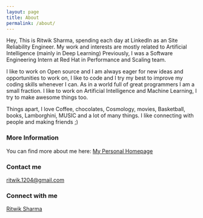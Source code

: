 ```yaml
---
layout: page
title: About
permalink: /about/
---
```


Hey, This is Ritwik Sharma, spending each day at LinkedIn as an Site Reliability Engineer.
My work and interests are mostly related to Artificial Intelligence (mainly in Deep Learning)
Previously, I was a Software Engineering Intern at Red Hat in Performance and Scaling team.


I like to work on Open source and I am always eager for new ideas and opportunities to work on, I like to code and I try my best to improve my coding skills whenever I can. As in a world full of great programmers I am a small fraction.
I like to work on Artificial Intelligence and Machine Learning, I try to make awesome things too.

Things apart, I love Coffee, chocolates, Cosmology, movies, Basketball, books, Lamborghini, MUSIC and a lot of many things. 
I like connecting with people and making friends ;)

### More Information

You can find more about me here: [My Personal Homepage](https://ritwik12.github.io/) 

### Contact me

[ritwik.1204@gmail.com](mailto:ritwik.1204@gmail.com)

### Connect with me

<script type="text/javascript" src="https://platform.linkedin.com/badges/js/profile.js" async defer></script>

<div class="LI-profile-badge"  data-version="v1" data-size="large" data-locale="en_US" data-type="horizontal" data-theme="light" data-vanity="ritwik-sharma-205a85148"><a class="LI-simple-link" href='https://in.linkedin.com/in/ritwik-sharma-205a85148?trk=profile-badge'>Ritwik Sharma</a></div>


